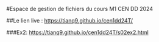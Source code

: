 #Espace de gestion de fichiers du cours M1 CEN DD 2024

##Le lien live :
https://tianq9.github.io/cen1dd24T/

###Ex2: https://tianq9.github.io/cen1dd24T/s02ex2.html
